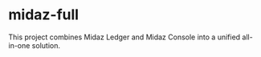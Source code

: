 # midaz-full
This project combines Midaz Ledger and Midaz Console into a unified all-in-one solution.
